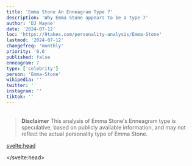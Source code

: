 ```yaml
---
title: 'Emma Stone An Enneagram Type 7'
description: 'Why Emma Stone appears to be a type 7'
author: 'DJ Wayne'
date: '2024-07-12'
loc: 'https://9takes.com/personality-analysis/Emma-Stone'
lastmod: '2024-07-12'
changefreq: 'monthly'
priority: '0.6'
published: false
enneagram: 7
type: ['celebrity']
person: 'Emma-Stone'
wikipedia: ''
twitter: ''
instagram: ''
tiktok: ''
---
```


<!--
    childhood and upbringing
    first big success
    style habits and quirks that relate to their personality type
    stressful moments in their life and how they handled them
    comfort- moments in their life where they are doing well and killing it
-->
<!-- // keywords:  -->

<script>
	// import  PopCard  from "$lib/components/atoms/PopCard.svelte";
</script>

<div
	style="display: flex;
    justify-content: center;
    margin: 1rem 0;
	"
>
	<!-- <PopCard
		image={`/types/7s/${'Emma-Stone'}.webp`}
		enneagramType={7}
		showIcon={false}
		displayText="Emma Stone"
		subtext=""
	/> -->
</div>

> **Disclaimer** This analysis of Emma Stone's Enneagram type is speculative, based on publicly available information, and may not reflect the actual personality type of Emma Stone.

<p class="firstLetter"></p>

<svelte:head>

<script type="application/ld+json">

</script>

</svelte:head>

<style lang="scss"></style>
